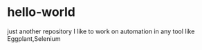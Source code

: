 # hello-world
just another repository
I like to work on automation in any tool like Eggplant,Selenium 

